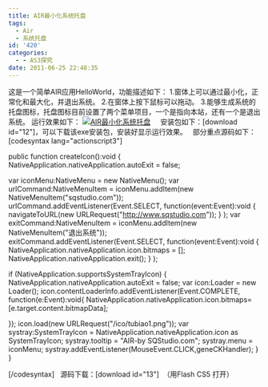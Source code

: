 ```yaml
---
title: AIR最小化系统托盘
tags:
  - Air
  - 系统托盘
id: '420'
categories:
  - - AS3探究
date: 2011-06-25 22:48:35
---
```


这是一个简单AIR应用HelloWorld，功能描述如下： 1.窗体上可以通过最小化，正常化和最大化，并退出系统。 2.在窗体上按下鼠标可以拖动。 3.能够生成系统的托盘图标，托盘图标目前设置了两个菜单项目，一个是指向本站，还有一个是退出系统。 运行效果如下： [![](http://qxu2059920095.my3w.com/blog/wp-content/uploads/2011/05/AIR最小化系统托盘.jpg "AIR最小化系统托盘")](http://qxu2059920095.my3w.com/blog/wp-content/uploads/2011/05/AIR最小化系统托盘.jpg)     安装包如下：\[download id="12"\]，可以下载该exe安装包，安装好显示运行效果。   部分重点源码如下： \[codesyntax lang="actionscript3"\]

public function createIcon():void
{
NativeApplication.nativeApplication.autoExit = false;

var iconMenu:NativeMenu = new NativeMenu();
var urlCommand:NativeMenuItem = iconMenu.addItem(new NativeMenuItem("sqstudio.com"));
urlCommand.addEventListener(Event.SELECT, function(event:Event):void
{
navigateToURL(new URLRequest("http://www.sqstudio.com"));
}
);
var exitCommand:NativeMenuItem = iconMenu.addItem(new NativeMenuItem("退出系统"));
exitCommand.addEventListener(Event.SELECT, function(event:Event):void
{
NativeApplication.nativeApplication.icon.bitmaps = \[\];
NativeApplication.nativeApplication.exit();
}
);

if (NativeApplication.supportsSystemTrayIcon)
{
NativeApplication.nativeApplication.autoExit = false;
var icon:Loader = new Loader();
icon.contentLoaderInfo.addEventListener(Event.COMPLETE, function(e:Event):void{
NativeApplication.nativeApplication.icon.bitmaps=\[e.target.content.bitmapData\];

});
icon.load(new URLRequest("/ico/tubiao1.png"));
var systray:SystemTrayIcon = NativeApplication.nativeApplication.icon as SystemTrayIcon;
systray.tooltip = "AIR-by SQStudio.com";
systray.menu = iconMenu;
systray.addEventListener(MouseEvent.CLICK,geneCKHandler);
}
}

\[/codesyntax\]   源码下载：\[download id="13"\]  （用Flash CS5 打开）